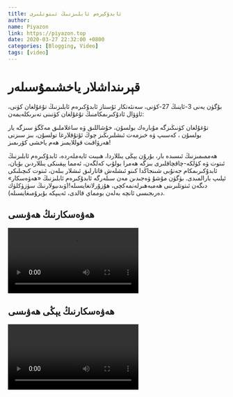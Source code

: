 ```yaml
---
title: ئابدۇكېرەم ئابلىزنىڭ ئىتوتلىرى
author:
name: Piyazon
link: https://piyazon.top
date: 2020-03-27 22:32:00 +0800
categories: [Blogging, Video]
tags: [video]
---
```


<style>
  @import url(/assets/css/uyghur.css);
</style>

# قېرىنداشلار ياخشىمۇسىلەر



بۇگۈن يەنى 3-ئاينىڭ 27-كۈنى، سەنئەتكار ئۇستاز ئابدۇكىرەم ئابلىزنىڭ تۇغۇلغان كۈنى، ئاۋۋال ئادۇكىرىمكامنىڭ تۇغۇلغان كۈنىنى
تەبرىكلەيمەن:

تۇغۇلغان كۈنىڭىزگە مۇبارەك بولسۇن، خۇشاللىق ۋە ساغلاملىق مەڭگۈ سىزگە يار بولسۇن ، كەسىپ ۋە خىزمەت ئىشلىرىڭىز چوڭ
ئۇتۇقلارغا تولسۇن، بىز سىزنى ھەرۋاقىت قوللايمىز ھەم ياخشى كۆرىمىز!



ھەممىمىزنىڭ ئىسىدە بار، بۇرۇن يېڭى يىللاردا، ھىيىت ئايەملەردە، ئابدۇكىرەم ئابلىزنىڭ ئىتوت ۋە كۈلكە-چاقچاقلىرى بىزگە
ھەمرا بولۇپ كەلگەن، ئەمما يېقىنكى يىللاردىن بۇيان، ئابدۇكىرىمكام جەنۇبى شىنجاڭدا كىنو ئىشلەش قاتارلىق ئىشلار بىلەن،
ئىتوت كىچىلىكى ئېلىپ بارالمىدى. بۈگۈن مۇشۇ ۋەجىدىن مەن سىلەرگە ئابدۇكىرەم ئابلىزنىڭ «ھەۋەسكار» دىگەن ئىتوتلىرىنى
ھەمبەھىرلەنمەكچى، ھۇزۇرلانغايسىلە!(ۋىدىيولارنىڭ سۈزۈكلۈك دەرىجىسى ئانچە بەلەن بومماي قالدى، ئەيىپكە بۇيرۇمىغايسىلە).


<!-- 1 -->
<h2 class="sub-title">
  ھەۋەسكارنىڭ ھەۋىسى
</h2>
<video id="player1" playsinline controls
  data-poster="https://git.lug.ustc.edu.cn/flame3/images/-/raw/main/old-salon/abdu/0.jpg" wxv="wxv_1267622315538481152"
  src="">
  <source src="" type="video/mp4" class="p1s2" size="720" />
  <source src="" type="video/mp4" class="p1s3" size="480" />
</video>
<script>
  $.getJSON('https://api.allorigins.win/get?url=' + encodeURIComponent('http://mp.weixin.qq.com/mp/videoplayer?action=get_mp_video_play_url&vid=' + $("#player1").attr("wxv")), function (data) {
    const respon = jQuery.parseJSON(data.contents);
    const gaoqing = respon['url_info'][0]['url'].slice(0, 4) + "s" + respon['url_info'][0]['url'].slice(4);
    const biaoqing = respon['url_info'][1]['url'].slice(0, 4) + "s" + respon['url_info'][1]['url'].slice(4);
    $("#player1").attr("src", gaoqing);
    $(".p1s2").attr("src", gaoqing);
    $(".p1s3").attr("src", biaoqing);
  });
</script>
<!-- Plyr Video Player -->
<script src="/assets/js/plyr/plyr.js"></script>
<script>
  const player1 = new Plyr("#player1", {
    fullscreen: { enabled: true, fallback: true, iosNative: true, container: null },
    speed: { selected: 1, options: [0.5, 0.75, 1, 1.25, 1.5] },
  });
</script>


<!-- 2 -->
<h2 class="sub-title">
  ھەۋەسكارنىڭ يېڭى ھەۋىسى
</h2>
<video id="player2" playsinline controls
  data-poster="https://git.lug.ustc.edu.cn/flame3/images/-/raw/main/old-salon/abdu/0-1.jpg"
  wxv="wxv_1267648243316523009" src="">
  <source src="" type="video/mp4" class="p2s3" size="480" />
</video>
<script>
  $.getJSON('https://api.allorigins.win/get?url=' + encodeURIComponent('http://mp.weixin.qq.com/mp/videoplayer?action=get_mp_video_play_url&vid=' + $("#player2").attr("wxv")), function (data) {
    const respon = jQuery.parseJSON(data.contents);
    const biaoqing = respon['url_info'][0]['url'].slice(0, 4) + "s" + respon['url_info'][0]['url'].slice(4);
    $("#player2").attr("src", biaoqing);
    $(".p2s3").attr("src", biaoqing);
  });
</script>
<!-- Plyr Video Player -->
<script src="/assets/js/plyr/plyr.js"></script>
<script>
  const player2 = new Plyr("#player2", {
    fullscreen: { enabled: true, fallback: true, iosNative: true, container: null },
    speed: { selected: 1, options: [0.5, 0.75, 1, 1.25, 1.5] },
  });
</script>